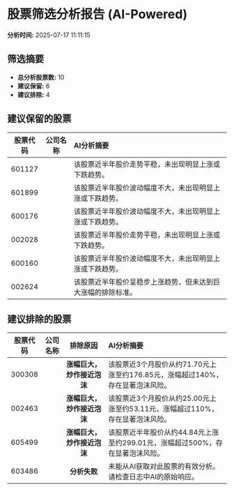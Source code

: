 # 股票筛选分析报告 (AI-Powered)

**分析时间:** 2025-07-17 11:11:15

## 筛选摘要

- **总分析股票数:** 10
- **建议保留:** 6
- **建议排除:** 4

## 建议保留的股票

| 股票代码 | 公司名称 | AI分析摘要 |
|:---:|:---:|:---|
| 601127 |  | 该股票近半年股价走势平稳，未出现明显上涨或下跌趋势。 |
| 601899 |  | 该股票近半年股价波动幅度不大，未出现明显上涨或下跌趋势。 |
| 600176 |  | 该股票近半年股价波动幅度不大，未出现明显上涨或下跌趋势。 |
| 002028 |  | 该股票近半年股价走势平稳，未出现明显上涨或下跌趋势。 |
| 600160 |  | 该股票近半年股价波动幅度不大，未出现明显上涨或下跌趋势。 |
| 002624 |  | 该股票近半年股价呈稳步上涨趋势，但未达到巨大涨幅的排除标准。 |

## 建议排除的股票

| 股票代码 | 公司名称 | 排除原因 | AI分析摘要 |
|:---:|:---:|:---:|:---|
| 300308 |  | **涨幅巨大，炒作接近泡沫** | 该股票近3个月股价从约71.70元上涨至约176.85元，涨幅超过140%，存在显著泡沫风险。 |
| 002463 |  | **涨幅巨大，炒作接近泡沫** | 该股票近3个月股价从约25.00元上涨至约53.11元，涨幅超过110%，存在显著泡沫风险。 |
| 605499 |  | **涨幅巨大，炒作接近泡沫** | 该股票近半年股价从约44.84元上涨至约299.01元，涨幅超过500%，存在显著泡沫风险。 |
| 603486 |  | **分析失败** | 未能从AI获取对此股票的有效分析。请检查日志中AI的原始响应。 |
